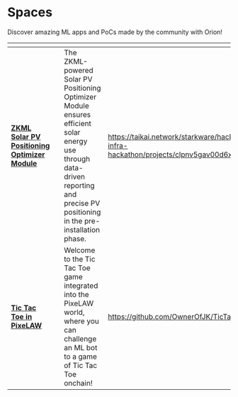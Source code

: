 # Spaces

Discover amazing ML apps and PoCs made by the community with Orion!



<table data-card-size="large" data-view="cards"><thead><tr><th></th><th></th><th></th><th data-hidden data-card-target data-type="content-ref"></th></tr></thead><tbody><tr><td><a href="https://taikai.network/starkware/hackathons/starknet-infra-hackathon/projects/clpnv5gav00d6x401lol9jaf8/idea"><strong>ZKML Solar PV Positioning Optimizer Module</strong></a></td><td></td><td>The ZKML-powered Solar PV Positioning Optimizer Module ensures efficient solar energy use through data-driven reporting and precise PV positioning in the pre-installation phase.</td><td><a href="https://taikai.network/starkware/hackathons/starknet-infra-hackathon/projects/clpnv5gav00d6x401lol9jaf8/idea">https://taikai.network/starkware/hackathons/starknet-infra-hackathon/projects/clpnv5gav00d6x401lol9jaf8/idea</a></td></tr><tr><td><a href="https://github.com/OwnerOfJK/TicTacToeAgent/tree/main"><strong>Tic Tac Toe in PixeLAW</strong></a></td><td></td><td>Welcome to the Tic Tac Toe game integrated into the PixeLAW world, where you can challenge an ML bot to a game of Tic Tac Toe onchain!</td><td><a href="https://github.com/OwnerOfJK/TicTacToeAgent/tree/main">https://github.com/OwnerOfJK/TicTacToeAgent/tree/main</a></td></tr></tbody></table>
